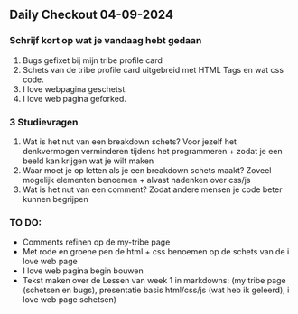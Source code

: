 ## Daily Checkout 04-09-2024 
### Schrijf kort op wat je vandaag hebt gedaan

1. Bugs gefixet bij mijn tribe profile card
2. Schets van de tribe profile card uitgebreid met HTML Tags en wat css code.
3. I love webpagina geschetst.
4. I love web pagina geforked.

### 3 Studievragen
1. Wat is het nut van een breakdown schets?
Voor jezelf het denkvermogen verminderen tijdens het programmeren + zodat je een beeld kan krijgen wat je wilt maken
2. Waar moet je op letten als je een breakdown schets maakt?
Zoveel mogelijk elementen benoemen + alvast nadenken over css/js
3. Wat is het nut van een comment?
Zodat andere mensen je code beter kunnen begrijpen

### TO DO:

* Comments refinen op de my-tribe page
* Met rode en groene pen de html + css benoemen op de schets van de i love web page
* I love web pagina begin bouwen
* Tekst maken over de Lessen van week 1 in markdowns:
(my tribe page (schetsen en bugs), presentatie basis html/css/js (wat heb ik geleerd), i love web page schetsen)



